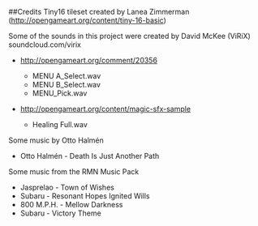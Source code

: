 
##Credits
Tiny16 tileset created by Lanea Zimmerman (http://opengameart.org/content/tiny-16-basic)

Some of the sounds in this project were created by David McKee (ViRiX)
soundcloud.com/virix

- http://opengameart.org/comment/20356
    - MENU A_Select.wav
    - MENU B_Select.wav
    - MENU_Pick.wav
    
- http://opengameart.org/content/magic-sfx-sample
    - Healing Full.wav

Some music by Otto Halmén

- Otto Halmén - Death Is Just Another Path

Some music from the RMN Music Pack

- Jasprelao - Town of Wishes
- Subaru - Resonant Hopes Ignited Wills
- 800 M.P.H. - Mellow Darkness
- Subaru - Victory Theme
